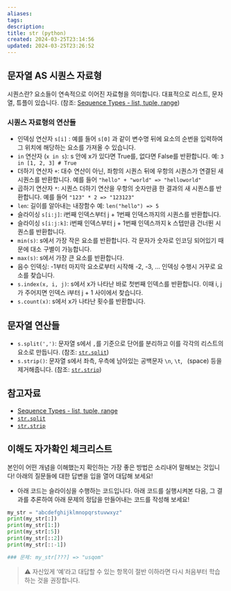 ```yaml
---
aliases: 
tags: 
description:
title: str (python)
created: 2024-03-25T23:14:56
updated: 2024-03-25T23:26:52
---
```


## 문자열 AS 시퀀스 자료형

시퀀스란? 요소들이 연속적으로 이어진 자료형을 의미합니다. 대표적으로 리스트, 문자열, 튜플이 있습니다. (참조: [Sequence Types - list, tuple, range](https://docs.python.org/3/library/stdtypes.html#sequence-types-list-tuple-range))

### 시퀀스 자료형의 연산들

- 인덱싱 연산자 `s[i]` : 예를 들어 `s[0]` 과 같이 변수명 뒤에 요소의 순번을 입력하여 그 위치에 해당하는 요소를 가져올 수 있습니다.
- `in` 연산자 (`x in s`): s 안에 x가 있다면 True를, 없다면 False를 반환합니다. 예: `3 in [1, 2, 3] # True`
- 더하기 연산자 `+`: 대수 연산이 아닌, 좌항의 시퀀스 뒤에 우항의 시퀀스가 연결된 새 시퀀스를 반환합니다. 예를 들어 `"hello" + "world" => "helloworld"`
- 곱하기 연산자 `*`: 시퀀스 더하기 연산을 우항의 숫자만큼 한 결과의 새 시퀀스를 반환합니다. 예를 들어 `"123" * 2 => "123123"`
- `len`: 길이를 알아내는 내장함수 예: `len("hello") => 5`
- 슬라이싱 `s[i:j]`: i번째 인덱스부터 j + 1번째 인덱스까지의 시퀀스를 반환합니다.
- 슬라이싱 `s[i:j:k]`: i번째 인덱스부터 j + 1번째 인덱스까지 k 스텝만큼 건너뛴 시퀀스를 반환합니다.
- `min(s)`: s에서 가장 작은 요소를 반환합니다. 각 문자가 숫자로 인코딩 되어있기 때문에 대소 구별이 가능합니다.
- `max(s)`: s에서 가장 큰 요소를 반환합니다.
- 음수 인덱싱: -1부터 마지막 요소로부터 시작해 -2, -3, … 인덱싱 수행시 거꾸로 요소를 찾습니다.
- `s.index(x, i, j)`: s에서 x가 나타난 바로 첫번째 인덱스를 반환합니다. 이때 i, j가 주어지면 인덱스 i부터 j + 1 사이에서 찾습니다.
- `s.count(x)`: s에서 x가 나타난 횟수를 반환합니다.

## 문자열 연산들

- `s.split(',')`: 문자열 s에서 `,`를 기준으로 단어를 분리하고 이를 각각의 리스트의 요소로 만듭니다. (참조: [`str.split`](https://docs.python.org/3/library/stdtypes.html#str.split))
- `s.strip()`: 문자열 s에서 좌측, 우측에 남아있는 공백문자 `\n`, `\t`, ` `(space) 등을 제거해줍니다. (참조:  [`str.strip`](https://docs.python.org/3/library/stdtypes.html#str.strip))

## 참고자료

- [Sequence Types - list, tuple, range](https://docs.python.org/3/library/stdtypes.html#sequence-types-list-tuple-range)
- [`str.split`](https://docs.python.org/3/library/stdtypes.html#str.split)
- [`str.strip`](https://docs.python.org/3/library/stdtypes.html#str.strip)

## 이해도 자가확인 체크리스트

본인이 어떤 개념을 이해했는지 확인하는 가장 좋은 방법은 소리내어 말해보는 것입니다! 아래의 질문들에 대한 답변을 입을 열어 대답해 보세요!

- 아래 코드는 슬라이싱을 수행하는 코드입니다. 아래 코드를 실행시켜본 다음, 그 결과를 추론하여 아래 문제의 정답을 만들어내는 코드를 작성해 보세요!

```python
my_str = "abcdefghijklmnopqrstuvwxyz"
print(my_str[:])
print(my_str[1:])
print(my_str[:5])
print(my_str[::2])
print(my_str[::-1])

### 문제: my_str[???] => "usqom"
```

> ⚠️ 자신있게 ‘예’라고 대답할 수 있는 항목이 절반 이하라면 다시 처음부터 학습하는 것을 권장합니다.
